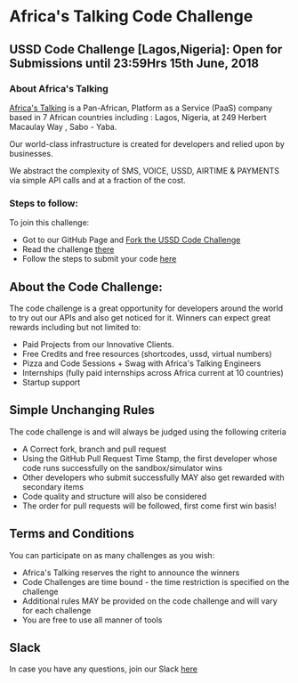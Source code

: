 # Africa's Talking Code Challenge 
## USSD Code Challenge [Lagos,Nigeria]: Open for Submissions until 23:59Hrs 15th June, 2018
### About Africa's Talking
[Africa's Talking](https://africastalking.com/) is a Pan-African, Platform as a Service (PaaS) company based in 7 African countries including : Lagos, Nigeria, at 249 Herbert Macaulay Way , Sabo - Yaba.

Our world-class infrastructure is created for developers and relied upon by businesses. 

We abstract the complexity of SMS, VOICE, USSD, AIRTIME & PAYMENTS via simple API calls and at a fraction of the cost.

### Steps to follow:
To join this challenge:
  - Got to our GitHub Page and [Fork the USSD Code Challenge](https://github.com/ATDevOutreach/USSDCodeChallenge)
  - Read the challenge [there](https://github.com/ATDevOutreach/USSDCodeChallenge)
  - Follow the steps to submit your code [here](http://atdevoutreach.viewdocs.io/USSDCodeChallenge/USSDCodeChallengeSteps/)

## About the Code Challenge:
The code challenge is a great opportunity for developers around the world to try out our APIs and also get noticed for it.
Winners can expect great rewards including but not limited to:
  - Paid Projects from our Innovative Clients.
  - Free Credits and free resources (shortcodes, ussd, virtual numbers)
  - Pizza and Code Sessions + Swag with Africa's Talking Engineers
  - Internships (fully paid internships across Africa current at 10 countries)
  - Startup support

## Simple Unchanging Rules
The code challenge is and will always be judged using the following criteria
  - A Correct fork, branch and pull request
  - Using the GitHub Pull Request Time Stamp, the first developer whose code runs successfully on the sandbox/simulator wins
  - Other developers who submit successfully MAY also get rewarded with secondary items
  - Code quality and structure will also be considered
  - The order for pull requests will be followed, first come first win basis!

## Terms and Conditions
You can participate on as many challenges as you wish:
  - Africa's Talking reserves the right to announce the winners
  - Code Challenges are time bound - the time restriction is specified on the challenge
  - Additional rules MAY be provided on the code challenge and will vary for each challenge
  - You are free to use all manner of tools

## Slack
In case you have any questions, join our Slack [here](https://slackin-africastalking.now.sh/)

